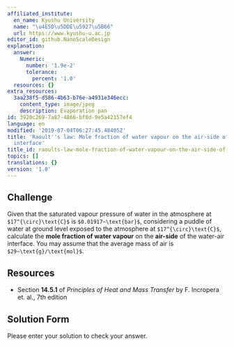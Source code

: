 ```yaml
---
affiliated_institute:
  en_name: Kyushu University
  name: "\u4E5D\u5DDE\u5927\u5B66"
  url: https://www.kyushu-u.ac.jp
editor_id: github.NanoScaleDesign
explanation:
  answer:
    Numeric:
      number: '1.9e-2'
      tolerance:
        percent: '1.0'
  resources: {}
extra_resources:
  3aa238f5-d586-4b63-b76e-a4931e346ecc:
    content_type: image/jpeg
    description: Evaporation pan
id: 3920c269-7a87-4866-bf0d-9e5a42157ef4
language: en
modified: '2019-07-04T06:27:45.48405Z'
title: 'Raoult''s law: Mole fraction of water vapour on the air-side of a water-air
  interface'
title_id: raoults-law-mole-fraction-of-water-vapour-on-the-air-side-of-a-water-air-interface
topics: []
translations: {}
version: '1.0'
---
```


## Challenge
Given that the saturated vapour pressure of water in the atmosphere at `$17^{\circ}\text{C}$` is `$0.01917~\text{bar}$`, considering a puddle of water at ground level exposed to the atmosphere at `$17^{\circ}\text{C}$`, calculate the **mole fraction of water vapour** on the **air-side** of the water-air interface. You may assume that the average mass of air is `$29~\text{g}/\text{mol}$`.


## Resources

- Section **14.5.1** of *Principles of Heat and Mass Transfer* by F. Incropera et. al., 7th edition


## Solution Form
Please enter your solution to check your answer.
